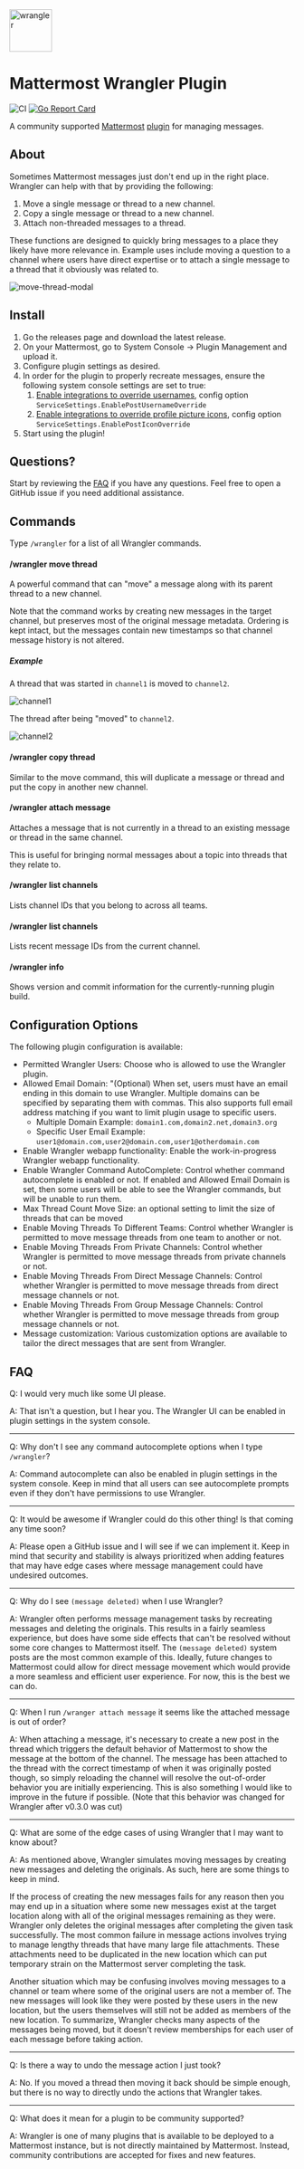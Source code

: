 <img src="https://github.com/gabrieljackson/mattermost-plugin-wrangler/blob/master/assets/profile.png?raw=true" width="75" height="75" alt="wrangler">

# Mattermost Wrangler Plugin

![CI](https://github.com/gabrieljackson/mattermost-plugin-wrangler/actions/workflows/ci.yaml/badge.svg) [![Go Report Card](https://goreportcard.com/badge/github.com/gabrieljackson/mattermost-plugin-wrangler)](https://goreportcard.com/report/github.com/gabrieljackson/mattermost-plugin-wrangler)

A community supported [Mattermost](https://mattermost.com) [plugin](https://developers.mattermost.com/integrate/plugins) for managing messages.

## About

Sometimes Mattermost messages just don't end up in the right place. Wrangler can help with that by providing the following:

  1. Move a single message or thread to a new channel.
  2. Copy a single message or thread to a new channel.
  3. Attach non-threaded messages to a thread.

These functions are designed to quickly bring messages to a place they likely have more relevance in. Example uses include moving a question to a channel where users have direct expertise or to attach a single message to a thread that it obviously was related to.

![move-thread-modal](https://github.com/gabrieljackson/mattermost-plugin-wrangler/assets/3694686/8b92b9c8-879a-4780-af9e-d9866c70d680)

## Install

1. Go the releases page and download the latest release.
2. On your Mattermost, go to System Console -> Plugin Management and upload it.
3. Configure plugin settings as desired.
4. In order for the plugin to properly recreate messages, ensure the following system console settings are set to true:
    1. [Enable integrations to override usernames](https://docs.mattermost.com/administration-guide/configure/integrations-configuration-settings.html#enable-integrations-to-override-usernames), config option `ServiceSettings.EnablePostUsernameOverride`
    2. [Enable integrations to override profile picture icons](https://docs.mattermost.com/administration-guide/configure/integrations-configuration-settings.html#enable-integrations-to-override-profile-picture-icons), config option `ServiceSettings.EnablePostIconOverride`
5. Start using the plugin!

## Questions?

Start by reviewing the [FAQ](#faq) if you have any questions. Feel free to open a GitHub issue if you need additional assistance.

## Commands

Type `/wrangler` for a list of all Wrangler commands.

#### /wrangler move thread

A powerful command that can "move" a message along with its parent thread to a new channel.

Note that the command works by creating new messages in the target channel, but preserves most of the original message metadata. Ordering is kept intact, but the messages contain new timestamps so that channel message history is not altered.

##### Example

A thread that was started in `channel1` is moved to `channel2`.

![channel1](https://user-images.githubusercontent.com/3694686/73672948-d1066380-467b-11ea-9772-097f9fdfcdf0.png)

The thread after being "moved" to `channel2`.

![channel2](https://user-images.githubusercontent.com/3694686/73672959-d499ea80-467b-11ea-97dc-4a2e33c8829e.png)

#### /wrangler copy thread

Similar to the move command, this will duplicate a message or thread and put the copy in another new channel.

#### /wrangler attach message

Attaches a message that is not currently in a thread to an existing message or thread in the same channel.

This is useful for bringing normal messages about a topic into threads that they relate to.

#### /wrangler list channels

Lists channel IDs that you belong to across all teams.

#### /wrangler list channels

Lists recent message IDs from the current channel.

#### /wrangler info

Shows version and commit information for the currently-running plugin build.

## Configuration Options

The following plugin configuration is available:

 - Permitted Wrangler Users: Choose who is allowed to use the Wrangler plugin.
 - Allowed Email Domain: "(Optional) When set, users must have an email ending in this domain to use Wrangler. Multiple domains can be specified by separating them with commas. This also supports full email address matching if you want to limit plugin usage to specific users.
   - Multiple Domain Example: `domain1.com,domain2.net,domain3.org`
   - Specific User Email Example: `user1@domain.com,user2@domain.com,user1@otherdomain.com`
 - Enable Wrangler webapp functionality: Enable the work-in-progress Wrangler webapp functionality.
 - Enable Wrangler Command AutoComplete: Control whether command autocomplete is enabled or not. If enabled and Allowed Email Domain is set, then some users will be able to see the Wrangler commands, but will be unable to run them.
 - Max Thread Count Move Size: an optional setting to limit the size of threads that can be moved
 - Enable Moving Threads To Different Teams: Control whether Wrangler is permitted to move message threads from one team to another or not.
 - Enable Moving Threads From Private Channels: Control whether Wrangler is permitted to move message threads from private channels or not.
 - Enable Moving Threads From Direct Message Channels: Control whether Wrangler is permitted to move message threads from direct message channels or not.
 - Enable Moving Threads From Group Message Channels: Control whether Wrangler is permitted to move message threads from group message channels or not.
 - Message customization: Various customization options are available to tailor the direct messages that are sent from Wrangler.

## FAQ

Q: I would very much like some UI please.

A: That isn't a question, but I hear you. The Wrangler UI can be enabled in plugin settings in the system console.

---

Q: Why don't I see any command autocomplete options when I type `/wrangler`?

A: Command autocomplete can also be enabled in plugin settings in the system console. Keep in mind that all users can see autocomplete prompts even if they don't have permissions to use Wrangler.

---

Q: It would be awesome if Wrangler could do this other thing! Is that coming any time soon?

A: Please open a GitHub issue and I will see if we can implement it. Keep in mind that security and stability is always prioritized when adding features that may have edge cases where message management could have undesired outcomes.

---

Q: Why do I see `(message deleted)` when I use Wrangler?

A: Wrangler often performs message management tasks by recreating messages and deleting the originals. This results in a fairly seamless experience, but does have some side effects that can't be resolved without some core changes to Mattermost itself. The `(message deleted)` system posts are the most common example of this. Ideally, future changes to Mattermost could allow for direct message movement which would provide a more seamless and efficient user experience. For now, this is the best we can do.

---

Q: When I run `/wranger attach message` it seems like the attached message is out of order?

A: When attaching a message, it's necessary to create a new post in the thread which triggers the default behavior of Mattermost to show the message at the bottom of the channel. The message has been attached to the thread with the correct timestamp of when it was originally posted though, so simply reloading the channel will resolve the out-of-order behavior you are initially experiencing. This is also something I would like to improve in the future if possible. (Note that this behavior was changed for Wrangler after v0.3.0 was cut)

---

Q: What are some of the edge cases of using Wrangler that I may want to know about?

A: As mentioned above, Wrangler simulates moving messages by creating new messages and deleting the originals. As such, here are some things to keep in mind.

If the process of creating the new messages fails for any reason then you may end up in a situation where some new messages exist at the target location along with all of the original messages remaining as they were. Wrangler only deletes the original messages after completing the given task successfully. The most common failure in message actions involves trying to manage lengthy threads that have many large file attachments. These attachments need to be duplicated in the new location which can put temporary strain on the Mattermost server completing the task.

Another situation which may be confusing involves moving messages to a channel or team where some of the original users are not a member of. The new messages will look like they were posted by these users in the new location, but the users themselves will still not be added as members of the new location. To summarize, Wrangler checks many aspects of the messages being moved, but it doesn't review memberships for each user of each message before taking action.

---

Q: Is there a way to undo the message action I just took?

A: No. If you moved a thread then moving it back should be simple enough, but there is no way to directly undo the actions that Wrangler takes.

---

Q: What does it mean for a plugin to be community supported?

A: Wrangler is one of many plugins that is available to be deployed to a Mattermost instance, but is not directly maintained by Mattermost. Instead, community contributions are accepted for fixes and new features.
